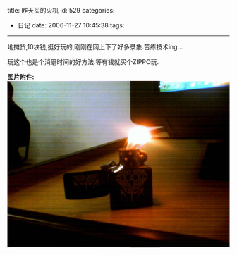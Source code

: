 title: 昨天买的火机
id: 529
categories:
  - 日记
date: 2006-11-27 10:45:38
tags:
---

地摊货,10块钱,挺好玩的,刚刚在网上下了好多录象.苦练技术ing...

玩这个也是个消磨时间的好方法.等有钱就买个ZIPPO玩.

**图片附件:**
[![p104.jpg](/wp-content/uploads/2007/01/126_p104.jpg)](http://www.foolbird.net/529.html/p104.jpg "p104.jpg")